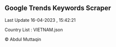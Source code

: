 

## Google Trends Keywords Scraper 
 
Last Update 16-04-2023 , 15:42:21

Country List :
VIETNAM.json



© Abdul Muttaqin 

